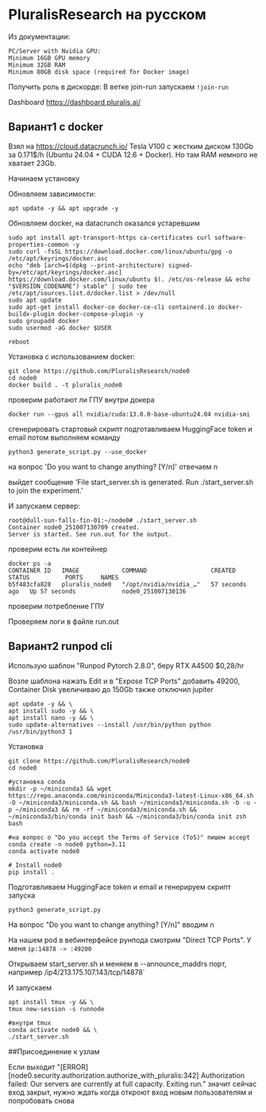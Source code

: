# PluralisResearch на русском

Из документации:
```
PC/Server with Nvidia GPU:
Minimum 16GB GPU memory
Minimum 32GB RAM
Minimum 80GB disk space (required for Docker image)
```

Получить роль в дискорде:
В ветке join-run запускаем `!join-run`

Dashboard https://dashboard.pluralis.ai/

## Вариант1 с docker

Взял на https://cloud.datacrunch.io/ Tesla V100 с жестким диском 130Gb за 0.171$/h (Ubuntu 24.04 + CUDA 12.6 + Docker).
Но там RAM немного не хватает 23Gb.

Начинаем установку

Обновляем зависимости:
```
apt update -y && apt upgrade -y
```

Обновляем docker, на datacrunch оказался устаревшим
```
sudo apt install apt-transport-https ca-certificates curl software-properties-common -y
sudo curl -fsSL https://download.docker.com/linux/ubuntu/gpg -o /etc/apt/keyrings/docker.asc
echo "deb [arch=$(dpkg --print-architecture) signed-by=/etc/apt/keyrings/docker.asc] https://download.docker.com/linux/ubuntu $(. /etc/os-release && echo "$VERSION_CODENAME") stable" | sudo tee /etc/apt/sources.list.d/docker.list > /dev/null
sudo apt update
sudo apt-get install docker-ce docker-ce-cli containerd.io docker-buildx-plugin docker-compose-plugin -y
sudo groupadd docker
sudo usermod -aG docker $USER

reboot
```

Установка с использованием docker:
```
git clone https://github.com/PluralisResearch/node0
cd node0
docker build . -t pluralis_node0
```

проверим работают ли ГПУ внутри докера
```
docker run --gpus all nvidia/cuda:13.0.0-base-ubuntu24.04 nvidia-smi
```

сгенерировать стартовый скрипт
подготавливаем HuggingFace token и email потом выполняем команду

```
python3 generate_script.py --use_docker
```

на вопрос 'Do you want to change anything? [Y/n]' отвечаем n

выйдет сообщение 'File start_server.sh is generated. Run ./start_server.sh to join the experiment.'

И запускаем сервер:
```
root@dull-sun-falls-fin-01:~/node0# ./start_server.sh
Container node0_251007130709 created.
Server is started. See run.out for the output.
```

проверим есть ли контейнер
```
docker ps -a
CONTAINER ID   IMAGE            COMMAND                  CREATED          STATUS          PORTS     NAMES
b5f483cfa828   pluralis_node0   "/opt/nvidia/nvidia_…"   57 seconds ago   Up 57 seconds             node0_251007130136
```

проверим потребление ГПУ

Проверяем логи в файле run.out

## Вариант2 runpod cli

Использую шаблон "Runpod Pytorch 2.8.0", беру RTX A4500 $0,28/hr

Возле шаблона нажать Edit и в "Expose TCP Ports" добавить 49200, Container Disk увеличиваю до 150Gb также отключил jupiter

```
apt update -y && \
apt install sudo -y && \
apt install nano -y && \
sudo update-alternatives --install /usr/bin/python python /usr/bin/python3 1
```

Установка
```
git clone https://github.com/PluralisResearch/node0
cd node0

#установка conda
mkdir -p ~/miniconda3 && wget https://repo.anaconda.com/miniconda/Miniconda3-latest-Linux-x86_64.sh -O ~/miniconda3/miniconda.sh && bash ~/miniconda3/miniconda.sh -b -u -p ~/miniconda3 && rm -rf ~/miniconda3/miniconda.sh && ~/miniconda3/bin/conda init bash && ~/miniconda3/bin/conda init zsh
bash

#на вопрос о "Do you accept the Terms of Service (ToS)" пишем accept
conda create -n node0 python=3.11
conda activate node0

# Install node0
pip install .
```
Подготавливаем HuggingFace token и email и генерируем скрипт запуска
```
python3 generate_script.py
```

На вопрос "Do you want to change anything? [Y/n]" вводим n

На нашем pod в вебинтерфейсе рунпода смотрим "Direct TCP Ports". У меня `ip:14878 -> :49200`

Открываем start_server.sh и меняем в --announce_maddrs порт, например /ip4/213.175.107.143/tcp/14878`

И запускаем

```
apt install tmux -y && \
tmux new-session -s runnode

#внутри tmux
conda activate node0 && \
./start_server.sh
```

##Присоединение к узлам

Если выходит "[ERROR] [node0.security.authorization.authorize_with_pluralis:342] Authorization failed: Our servers are currently at full capacity. Exiting run." значит сейчас вход закрыт, нужно ждать когда откроют вход новым пользователям и попробовать снова
